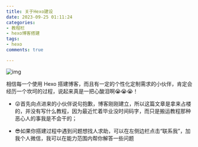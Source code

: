 ```yaml
---
title: 关于Hexo建设
date: 2023-09-25 01:11:24
categories:
- 教程栏
- hexo博客搭建
tags:
- hexo
comments: true

---
```


![img](https://s2.loli.net/2023/09/26/jTnasHcOUh3y9YP.jpg)

相信每一个使用 Hexo 搭建博客，而且有一定的个性化定制需求的小伙伴，肯定会经历一个坎坷的过程，说起来真是一把心酸泪啊😭😭😭！

<!-- more -->

- 😜首先向点进来的小伙伴说句抱歉，博客刚刚建立，所以这篇文章是拿来占楼的，并没有写什么教程，因为最近忙着毕业没时间码字，而只是搬运教程那种恶心人的事我是不会干的；

- 😎如果你搭建过程中遇到问题想找人求助，可以在左侧边栏点击“联系我”，加我个人微信，我可以在能力范围内帮你解答一些问题

